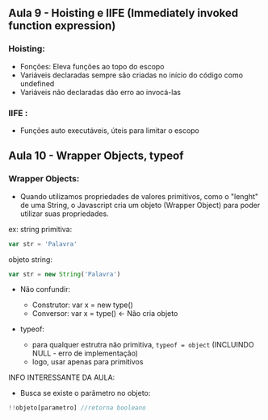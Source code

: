## Aula 9 - Hoisting e IIFE (Immediately invoked function expression) 
### Hoisting: 
- Fonções: Eleva funções ao topo do escopo 
- Variáveis declaradas sempre são criadas no início do código como undefined
- Variáveis não declaradas dão erro ao invocá-las
### IIFE :
- Funções auto executáveis, úteis para limitar o escopo

## Aula 10 - Wrapper Objects, typeof
### Wrapper Objects:
- Quando utilizamos propriedades de valores primitivos, como o "lenght" de uma String, o Javascript 
cria um objeto (Wrapper Object) para poder utilizar suas propriedades.

ex: string primitiva: 
```javascript
var str = 'Palavra'
```
objeto string:    
```javascript
var str = new String('Palavra')
```
- Não confundir:
    - Construtor: var x = new type() 
    - Conversor:  var x = type()  <- Não cria objeto

- typeof:
  - para qualquer estrutra não primitiva, `typeof = object` (INCLUINDO NULL - erro de implementação)
  - logo, usar apenas para primitivos 

 INFO INTERESSANTE DA AULA:
  - Busca se existe o parâmetro no objeto: 
  ```javascript
  !!objeto[parametro] //retorna booleano
  ```
